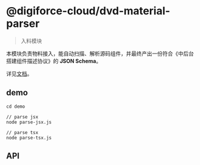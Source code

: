 # @digiforce-cloud/dvd-material-parser

> 入料模块

本模块负责物料接入，能自动扫描、解析源码组件，并最终产出一份符合《中后台搭建组件描述协议》的 **JSON Schema**。

详见[文档](https://lowcode-engine.cn/docV2/yhgcqb)。

## demo

```shell
cd demo

// parse jsx
node parse-jsx.js

// parse tsx
node parse-tsx.js

```

## API
